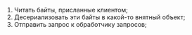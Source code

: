 1. Читать байты, присланные клиентом;
2. Десериализовать эти байты в какой-то внятный объект;
3. Отправить запрос к обработчику запросов;